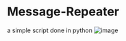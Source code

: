 # Message-Repeater
 a simple script done in python
![image](https://user-images.githubusercontent.com/89278785/189936847-ef7ba4b5-3a34-4329-be39-46d71657b0da.png)
